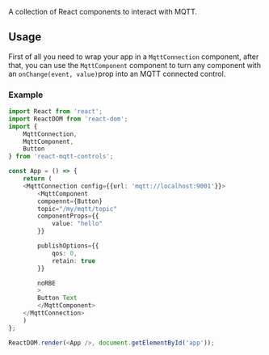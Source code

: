 A collection of React components to interact with MQTT.

## Usage
First of all you need to wrap your app in a `MqttConnection` component, after that, you can use the `MqttComponent` component to turn any component with an `onChange(event, value)`prop into an MQTT connected control.

### Example
```typescript
import React from 'react';
import ReactDOM from 'react-dom';
import {
    MqttConnection,
    MqttComponent,
    Button
} from 'react-mqtt-controls';

const App = () => {
    return (
	<MqttConnection config={{url: 'mqtt://localhost:9001'}}>
	    <MqttComponent
		compoennt={Button}
		topic="/my/mqtt/topic"
		componentProps={{
		    value: "hello"
		}}

		publishOptions={{
		    qos: 0,
		    retain: true
		}}

		noRBE
	    >
		Button Text
	    </MqttComponent>
	</MqttConnection>
    )
};

ReactDOM.render(<App />, document.getElementById('app'));
```
